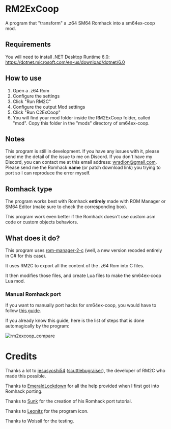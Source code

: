 # RM2ExCoop

A program that "transform" a .z64 SM64 Romhack into a sm64ex-coop mod.

## Requirements

You will need to install .NET Desktop Runtime 6.0: https://dotnet.microsoft.com/en-us/download/dotnet/6.0

## How to use

1. Open a .z64 Rom
2. Configure the settings
3. Click "Run RM2C"
4. Configure the output Mod settings
5. Click "Run C2ExCoop"
6. You will find your mod folder inside the RM2ExCoop folder, called "mod". Copy this folder in the "mods" directory of sm64ex-coop.

## Notes

This program is still in development. If you have any issues with it, please send me the detail of the issue to me on Discord.
If you don't have my Discord, you can contact me at this email address: wradion@gmail.com.
Please send me the Romhack **name** (or patch download link) you trying to port so I can reproduce the error myself.

## Romhack type

The program works best with Romhack **entirely** made with ROM Manager or SM64 Editor (make sure to check the corresponding box).

This program work even better if the Romhack doesn't use custom asm code or custom objects behaviors.

## What does it do?

This program uses [rom-manager-2-c](https://gitlab.com/scuttlebugraiser/rom-manger-2-c/) (well, a new version recoded entirely in C# for this case).

It uses RM2C to export all the content of the .z64 Rom into C files.

It then modifies those files, and create Lua files to make the sm64ex-coop Lua mod.

### Manual Romhack port

If you want to manually port hacks for sm64ex-coop, you would have to follow [this guide](https://docs.google.com/document/d/1iQW043U51wDIU-xnyZvorHg9Dnio_N70iMPVn3JFRuY).

If you already know this guide, here is the list of steps that is done automagically by the program:

![rm2excoop_compare](https://user-images.githubusercontent.com/7728178/194631372-4023440d-264c-48ba-8705-83471d2dfbe5.jpg)

# Credits

Thanks a lot to [jesusyoshi54](https://github.com/jesusyoshi54) ([scuttlebugraiser](https://gitlab.com/scuttlebugraiser)), the developer of RM2C who made this possible.

Thanks to [EmeraldLockdown](https://github.com/EmeraldLoc) for all the help provided when I first got into Romhack porting.

Thanks to [Sunk](https://www.youtube.com/channel/UCBT9x3fRcOqbDTATXVgptWg) for the creation of his Romhack port tutorial.

Thanks to [Leonitz](https://www.youtube.com/c/Leonitz) for the program icon.

Thanks to Woissil for the testing.
